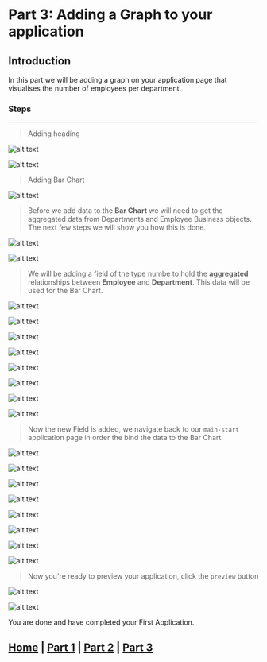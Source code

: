 # Part 3: Adding a Graph to your application

## Introduction
In this part we will be adding a graph on your application page that visualises the number of employees per department.

### Steps
----
> Adding heading

![alt text](resources/images/graph/85.png "Logo Title Text 1")

![alt text](resources/images/graph/86.png "Logo Title Text 1")

> Adding Bar Chart

![alt text](resources/images/graph/87.png "Logo Title Text 1")

> Before we add data to the **Bar Chart** we will need to get the aggregated data from Departments and Employee Business objects. The next few steps we will show you how this is done.

![alt text](resources/images/graph/88.png "Logo Title Text 1")

![alt text](resources/images/graph/89.png "Logo Title Text 1")

> We will be adding a field of the type numbe to hold the **aggregated** relationships between **Employee** and **Department**. This data will be used for the Bar Chart.

![alt text](resources/images/graph/90.png "Logo Title Text 1")

![alt text](resources/images/graph/91.png "Logo Title Text 1")

![alt text](resources/images/graph/92.png "Logo Title Text 1")

![alt text](resources/images/graph/93.png "Logo Title Text 1")

![alt text](resources/images/graph/94.png "Logo Title Text 1")

![alt text](resources/images/graph/95.png "Logo Title Text 1")

![alt text](resources/images/graph/96.png "Logo Title Text 1")

![alt text](resources/images/graph/97.png "Logo Title Text 1")

> Now the new Field is added, we navigate back to our `main-start` application page in order the bind the data to the Bar Chart.

![alt text](resources/images/graph/98.png "Logo Title Text 1")

![alt text](resources/images/graph/99.png "Logo Title Text 1")

![alt text](resources/images/graph/100.png "Logo Title Text 1")

![alt text](resources/images/graph/101.png "Logo Title Text 1")

![alt text](resources/images/graph/102.png "Logo Title Text 1")

![alt text](resources/images/graph/103.png "Logo Title Text 1")

![alt text](resources/images/graph/104.png "Logo Title Text 1")

![alt text](resources/images/graph/105.png "Logo Title Text 1")

> Now you're ready to preview your application, click the `preview` button

![alt text](resources/images/graph/106.png "Logo Title Text 1")

![alt text](resources/images/graph/107.png "Logo Title Text 1")

You are done and have completed your First Application.

## [Home](README.md) | [Part 1](PART_1.md) | [Part 2](PART_2.md) | [Part 3](PART_3.md)
